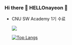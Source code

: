 ### Hi there 👋 HELLOnayeon 🙌

- CNU SW Academy 1기 수료






  <img src="http://mazandi.herokuapp.com/api?handle={beautiflow}&theme=warm"/>
  
  
  [![Top Langs](https://github-readme-stats.vercel.app/api/top-langs/?username=beautiflow&layout=compact)](https://github.com/beautiflow/github-readme-stats)




<!--
**beautiflow/beautiflow** is a ✨ _special_ ✨ repository because its `README.md` (this file) appears on your GitHub profile.

Here are some ideas to get you started:

- 🔭 I’m currently working on ...
- 🌱 I’m currently learning ...
- 👯 I’m looking to collaborate on ...
- 🤔 I’m looking for help with ...
- 💬 Ask me about ...
- 📫 How to reach me: ...
- 😄 Pronouns: ...
- ⚡ Fun fact: ...
-->
